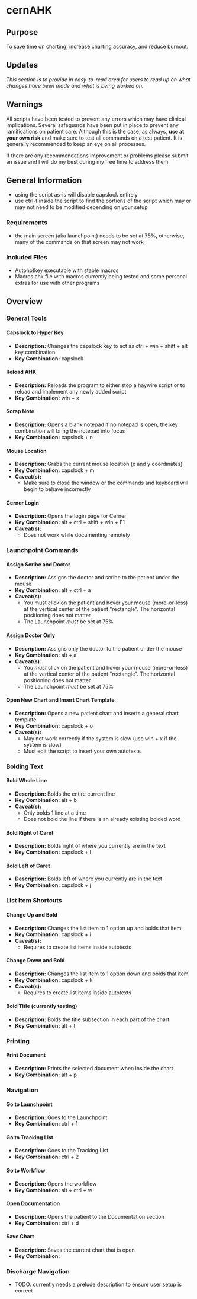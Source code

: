 # cernAHK

## Purpose
To save time on charting, increase charting accuracy, and reduce burnout.

## Updates
*This section is to provide in easy-to-read area for users to read up on what changes have been made and what is being worked on.*

## Warnings
All scripts have been tested to prevent any errors which may have clinical implications. Several safeguards have been put in place to prevent any
ramifications on patient care. Although this is the case, as always, **use at your own risk** and make sure to test all commands on a test patient. It is generally recommended to keep an eye on all processes. 

If there are any recommendations improvement or problems please submit an issue and I will do my best during my
free time to address them.

## General Information
* using the script as-is will disable capslock entirely
* use ctrl-f inside the script to find the portions of the script which may or may not need to be modified depending on your setup

### Requirements
* the main screen (aka launchpoint) needs to be set at 75%, otherwise, many of the commands on that screen may not work

### Included Files
* Autohotkey executable with stable macros
* Macros.ahk file with macros currently being tested and some personal extras for use with other programs

## Overview

### General Tools

#### Capslock to Hyper Key
* **Description:** Changes the capslock key to act as ctrl + win + shift + alt key combination
* **Key Combination:** capslock

#### Reload AHK
* **Description:** Reloads the program to either stop a haywire script or to reload and implement any newly added script
* **Key Combination:** win + x

#### Scrap Note
* **Description:** Opens a blank notepad if no notepad is open, the key combination will bring the notepad into focus
* **Key Combination:** capslock + n

#### Mouse Location
* **Description:** Grabs the current mouse location (x and y coordinates)
* **Key Combination:** capslock + m
* **Caveat(s):** 
    - Make sure to close the window or the commands and keyboard will begin to behave incorrectly

#### Cerner Login
* **Description:** Opens the login page for Cerner
* **Key Combination:** alt + ctrl + shift + win + F1
* **Caveat(s):** 
    - Does not work while documenting remotely


### Launchpoint Commands

#### Assign Scribe and Doctor
* **Description:** Assigns the doctor and scribe to the patient under the mouse
* **Key Combination:** alt + ctrl + a
* **Caveat(s):** 
    - You must click on the patient and hover your mouse (more-or-less) at the vertical center of the patient "rectangle". The horizontal positioning does not matter
    - The Launchpoint *must* be set at 75%

#### Assign Doctor Only
* **Description:** Assigns only the doctor to the patient under the mouse
* **Key Combination:** alt + a
* **Caveat(s):** 
    - You *must* click on the patient and hover your mouse (more-or-less) at the vertical center of the patient "rectangle". The horizontal positioning does not matter
    - The Launchpoint *must* be set at 75%

#### Open New Chart and Insert Chart Template
* **Description:** Opens a new patient chart and inserts a general chart template
* **Key Combination:** capslock + o
* **Caveat(s):** 
    - May not work correctly if the system is slow (use win + x if the system is slow)
    - Must edit the script to insert your own autotexts

### Bolding Text

#### Bold Whole Line
* **Description:** Bolds the entire current line 
* **Key Combination:** alt + b
* **Caveat(s):** 
    - Only bolds 1 line at a time
    - Does not bold the line if there is an already existing bolded word

#### Bold Right of Caret
* **Description:** Bolds right of where you currently are in the text
* **Key Combination:** capslock + l

#### Bold Left of Caret
* **Description:** Bolds left of where you currently are in the text
* **Key Combination:** capslock + j

### List Item Shortcuts

#### Change Up and Bold
* **Description:** Changes the list item to 1 option up and bolds that item
* **Key Combination:** capslock + i
* **Caveat(s):**
    - Requires to create list items inside autotexts

#### Change Down and Bold
* **Description:** Changes the list item to 1 option down and bolds that item
* **Key Combination:** capslock + k
* **Caveat(s):**
    - Requires to create list items inside autotexts

#### Bold Title (currently testing)
* **Description:** Bolds the title subsection in each part of the chart
* **Key Combination:** alt + t


### Printing

#### Print Document
* **Description:** Prints the selected document when inside the chart
* **Key Combination:** alt + p

### Navigation

#### Go to Launchpoint
* **Description:** Goes to the Launchpoint
* **Key Combination:** ctrl + 1

#### Go to Tracking List
* **Description:** Goes to the Tracking List
* **Key Combination:** ctrl + 2

#### Go to Workflow 
* **Description:** Opens the workflow
* **Key Combination:** alt + ctrl + w

#### Open Documentation
* **Description:** Opens the patient to the Documentation section
* **Key Combination:** ctrl + d

#### Save Chart
* **Description:** Saves the current chart that is open
* **Key Combination:** 
  
### Discharge Navigation
* TODO: currently needs a prelude description to ensure user setup is correct
